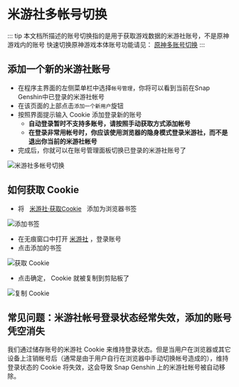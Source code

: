 # 米游社多帐号切换

::: tip
本文档所描述的账号切换指的是用于获取游戏数据的米游社账号，不是原神游戏内的账号
快速切换原神游戏本体账号功能请见： [原神多账号切换](./account-switch.md)
:::

## 添加一个新的米游社账号

- 在程序主界面的左侧菜单栏中选择`帐号管理`，你将可以看到当前在Snap Genshin中已登录的米游社帐号
- 在该页面的上部点击`添加一个新用户`旋钮
- 按照界面提示输入 Cookie 添加登录新的账号
  - **自动登录暂时不支持多账号，请按照手动获取方式添加帐号**
  - **在登录非常用帐号时，你应该使用浏览器的隐身模式登录米游社，而不是退出你当前的米游社帐号**
- 完成后，你就可以在账号管理面板切换已登录的米游社账号了

![米游社多帐号切换](https://img.snapgenshin.com/imgs/2022/02/1e0f5fd109743638.png)

## 如何获取 Cookie
- 将 <a href="javascript:(()=>{_=(n)=>{for(i in(r=document.cookie.split(';'))){var a=r[i].split('=');if(a[0].trim()==n)return a[1]}};c=_('account_id')||alert('无效的 Cookie , 请重新登录!');c&&navigator.clipboard.writeText(document.cookie)&&alert(' Cookie 已经成功获取, 点击确定将 Cookie 复制到剪贴板。')})();" class="badge tip" style="padding: .25rem .5rem;border-radius: .25rem;font-size: .85rem;">米游社·获取Cookie</a> 添加为浏览器书签

![添加书签](/AddBookmark.png)

- 在无痕窗口中打开 [米游社](https://bbs.mihoyo.com/ys) ，登录账号
- 点击添加的书签

![获取 Cookie ](/GetCookie.png)

- 点击确定， Cookie 就被复制到剪贴板了

![复制 Cookie](/CopyCookie.png)

## 常见问题：米游社帐号登录状态经常失效，添加的账号凭空消失

我们通过储存账号的米游社 Cookie 来维持登录状态。但是当用户在浏览器或其它设备上注销帐号后（通常是由于用户自行在浏览器中手动切换帐号造成的），维持登录状态的 Cookie 将失效，这会导致 Snap Genshin 上的米游社帐号被自动移除。

